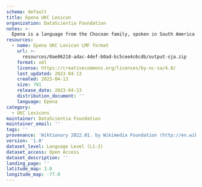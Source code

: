 ```yaml
---
schema: default
title: Epena UKC Lexicon
organization: DataScientia Foundation
notes: >-
  Epena is a language from the Chocoan family, spoken in South America. The UKC Lexicon of Epena is represented as a lexico-semantic network. It consists of words, word senses, synsets, as well as sense-level and synset-level relationships.
resources:
  - name: Epena UKC Lexicon LMF format
    url: >-
      resources/0ae06218-adac-4def-b0ad-bc5cee4c6cdb/output-sja.zip
    format: xml
    license: https://creativecommons.org/licenses/by-nc-sa/4.0/
    last_updated: 2023-04-13
    created: 2023-04-13
    size: 791
    release_date: 2023-04-13
    distribution_document: ''
    language: Epena
category:
  - UKC Lexicons
maintainer: DataScientia Foundation
maintainer_email: ''
tags: ''
provenance: 'Wiktionary 2022.01. by Wikimedia Foundation (http://en.wiktionary.org); Princeton WordNet 2.1 by Princeton University (https://wordnet.princeton.edu)'
version: '1.0'
dataset_level: Language Level (L1-2)
dataset_access: Open Access
dataset_description: ''
landing_page: ''
latitude_map: 3.0
longitude_map: -77.0
---
```

